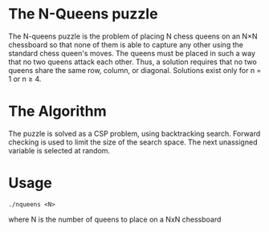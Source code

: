 # The N-Queens puzzle #

The N-queens puzzle is the problem of placing N chess queens on an N×N chessboard so that none of them is able to capture any other using the standard chess queen's moves. The queens must be placed in such a way that no two queens attack each other. Thus, a solution requires that no two queens share the same row, column, or diagonal. Solutions exist only for n = 1 or n ≥ 4.

# The Algorithm #

The puzzle is solved as a CSP problem, using backtracking search. Forward checking is used to limit the size of the search space. The next unassigned variable is selected at random.

# Usage #
`./nqueens <N>`

where N is the number of queens to place on a NxN chessboard
